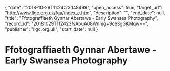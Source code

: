{
  "date": "2018-10-29T11:24:23.148499", 
  "open_access": true, 
  "target_url": "http://www.llgc.org.uk/fga/index_c.htm", 
  "description": "", 
  "end_date": null, 
  "title": "Ffotograffiaeth Gynnar Abertawe - Early Swansea Photography", 
  "record_id": "20181029T112423/sApuA08Wnmg+9ce3gGKMqw==", 
  "publisher": "llgc.org.uk", 
  "start_date": null
}

# Ffotograffiaeth Gynnar Abertawe - Early Swansea Photography

